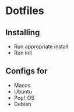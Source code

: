 # Dotfiles

## Installing
 - Run appropriate install
 - Run init

## Configs for
 - Macos
 - Ubuntu
 - Pop!_OS
 - Debian